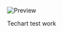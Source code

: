 
![Preview]([assets/preview.png](https://github.com/Xpartz/TestWork/blob/main/Assets/PreviewGit/Preview.png))

Techart test work
